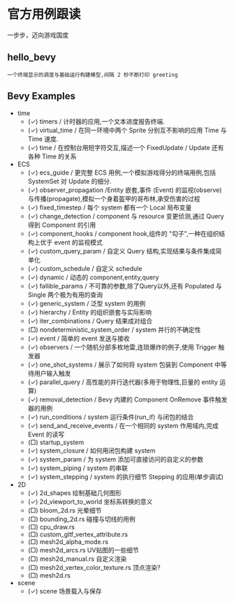 # 官方用例跟读
一步步，迈向游戏国度

## hello_bevy
	一个终端显示的调度与基础运行构建模型,间隔 2 秒不断打印 greeting
	

## Bevy Examples
* time
  * (✓) timers / 计时器的应用,一个文本进度报告终端. 
  * (✓) virtual_time / 在同一环境中两个 Sprite 分别互不影响的应用 Time<Real> 与 Time<Virtual> 速度.
  * (✓) time / 在控制台用短字符交互,描述一个 FixedUpdate / Update 还有各种 Time 的关系
* ECS	
  * (✓) ecs_guide /	更完整 ECS 用例,一个模拟游戏得分的终端用例,包括 SystemSet 对 Update 的细分.
  * (✓) observer_propagation /Entity 嵌套,事件 (Event) 的监视(observe)与传播(propagate),模拟一个身着盔甲的哥布林,承受伤害的过程
  * (✓) fixed_timestep / 每个 system 都有一个 Local<T> 局布变量
  * (✓) change_detection / component 与 resource 变更侦测,通过 Query 得到 Component 的引用
  * (✓) component_hooks / component hook,组件的 "勾子",一种在组织结构上优于 event 的监视模式
  * (✓) custom_query_param /	自定义 Query 结构,实现结果与条件集成简单化
  * (✓) custom_schedule / 自定义 schedule 
  * (✓) dynamic / 动态的 component,entity,query
  * (✓) fallible_params / 不可靠的参数,除了Query以外,还有 Populated 与 Single 两个极为有用的查询
  * (✓) generic_system / 泛型 system 的用例
  * (✓) hierarchy / Entity 的组织嵌套与实际影响
  * (✓) iter_combinations / Query 结果成对组合
  * (□) nondeterministic_system_order / system 并行的不确定性
  * (✓) event / 简单的 event 发送与接收
  * (✓) observers / 一个随机分部多枚地雷,连琐爆炸的例子,使用 Trigger 触发器
  * (✓) one_shot_systems / 展示了如何将 system 包装到 Component 中等待用户输入触发
  * (✓) parallel_query / 高性能的并行迭代器(多用于物理性,巨量的 entity 运算)
  * (✓) removal_detection / Bevy 内建的 Component OnRemove 事件触发器的用例
  * (✓) run_conditions / system 运行条件(run_if) 与闭包的结合
  * (✓) send_and_receive_events / 在一个相同的 system 作用域内,完成 Event 的读写
  * (□) startup_system
  * (✓) system_closure / 如何用闭包构建 system
  * (✓) system_param / 为 system 添加可直接访问的自定义的参数
  * (✓) system_piping / system 的串联
  * (✓) system_stepping / system 的执行细节 Stepping 的应用(单步调试)
* 2D
  * (✓) 2d_shapes 绘制基础几何图形
  * (✓) 2d_viewport_to_world 坐标系转换的意义
  * (□) bloom_2d.rs 光晕细节
  * (□) bounding_2d.rs 碰撞与切线的用例
  * (□) cpu_draw.rs
  * (□) custom_gltf_vertex_attribute.rs
  * (□) mesh2d_alpha_mode.rs
  * (□) mesh2d_arcs.rs UV贴图的一些细节
  * (□) mesh2d_manual.rs 自定义渲染
  * (□) mesh2d_vertex_color_texture.rs 顶点渲染?
  * (□) mesh2d.rs 
* scene
  * (✓) scene 场景载入与保存

